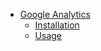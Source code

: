   * [Google Analytics](GoogleAnalytics.md)
    * [Installation](GoogleAnalyticsInstallation.md)
    * [Usage](GoogleAnalyticsUsage.md)